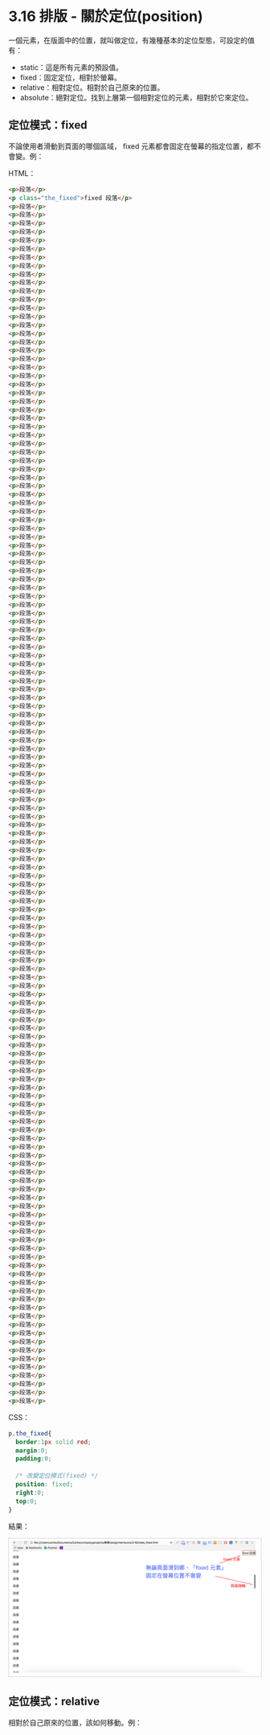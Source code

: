 # 3.16 排版 - 關於定位\(position\)

一個元素，在版面中的位置，就叫做定位，有幾種基本的定位型態，可設定的值有：

* static：這是所有元素的預設值。
* fixed：固定定位，相對於螢幕。
* relative：相對定位。相對於自己原來的位置。
* absolute：絕對定位。找到上層第一個相對定位的元素，相對於它來定位。

## 定位模式：fixed

不論使用者滑動到頁面的哪個區域， fixed 元素都會固定在螢幕的指定位置，都不會變。例：

HTML：

```html
<p>段落</p>
<p class="the_fixed">fixed 段落</p>
<p>段落</p>
<p>段落</p>
<p>段落</p>
<p>段落</p>
<p>段落</p>
<p>段落</p>
<p>段落</p>
<p>段落</p>
<p>段落</p>
<p>段落</p>
<p>段落</p>
<p>段落</p>
<p>段落</p>
<p>段落</p>
<p>段落</p>
<p>段落</p>
<p>段落</p>
<p>段落</p>
<p>段落</p>
<p>段落</p>
<p>段落</p>
<p>段落</p>
<p>段落</p>
<p>段落</p>
<p>段落</p>
<p>段落</p>
<p>段落</p>
<p>段落</p>
<p>段落</p>
<p>段落</p>
<p>段落</p>
<p>段落</p>
<p>段落</p>
<p>段落</p>
<p>段落</p>
<p>段落</p>
<p>段落</p>
<p>段落</p>
<p>段落</p>
<p>段落</p>
<p>段落</p>
<p>段落</p>
<p>段落</p>
<p>段落</p>
<p>段落</p>
<p>段落</p>
<p>段落</p>
<p>段落</p>
<p>段落</p>
<p>段落</p>
<p>段落</p>
<p>段落</p>
<p>段落</p>
<p>段落</p>
<p>段落</p>
<p>段落</p>
<p>段落</p>
<p>段落</p>
<p>段落</p>
<p>段落</p>
<p>段落</p>
<p>段落</p>
<p>段落</p>
<p>段落</p>
<p>段落</p>
<p>段落</p>
<p>段落</p>
<p>段落</p>
<p>段落</p>
<p>段落</p>
<p>段落</p>
<p>段落</p>
<p>段落</p>
<p>段落</p>
<p>段落</p>
<p>段落</p>
<p>段落</p>
<p>段落</p>
<p>段落</p>
<p>段落</p>
<p>段落</p>
<p>段落</p>
<p>段落</p>
<p>段落</p>
<p>段落</p>
<p>段落</p>
<p>段落</p>
<p>段落</p>
<p>段落</p>
<p>段落</p>
<p>段落</p>
<p>段落</p>
<p>段落</p>
<p>段落</p>
<p>段落</p>
<p>段落</p>
<p>段落</p>
<p>段落</p>
<p>段落</p>
<p>段落</p>
<p>段落</p>
<p>段落</p>
<p>段落</p>
<p>段落</p>
<p>段落</p>
<p>段落</p>
<p>段落</p>
<p>段落</p>
<p>段落</p>
<p>段落</p>
<p>段落</p>
<p>段落</p>
<p>段落</p>
<p>段落</p>
<p>段落</p>
<p>段落</p>
<p>段落</p>
<p>段落</p>
<p>段落</p>
<p>段落</p>
<p>段落</p>
<p>段落</p>
<p>段落</p>
<p>段落</p>
<p>段落</p>
<p>段落</p>
<p>段落</p>
<p>段落</p>
<p>段落</p>
<p>段落</p>
<p>段落</p>
<p>段落</p>
<p>段落</p>
<p>段落</p>
<p>段落</p>
<p>段落</p>
<p>段落</p>
<p>段落</p>
<p>段落</p>
<p>段落</p>
<p>段落</p>
<p>段落</p>
```

CSS：

```css
p.the_fixed{
  border:1px solid red;
  margin:0;
  padding:0;

  /* 改變定位模式(fixed) */
  position: fixed;
  right:0;
  top:0;
}
```

結果：

![](/assets/position_fixed.png)

## 定位模式：relative

相對於自己原來的位置，該如何移動。例：

